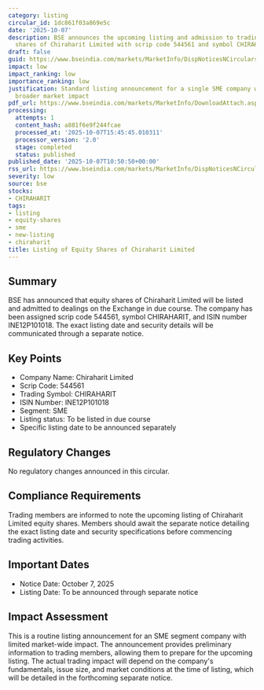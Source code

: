 ```yaml
---
category: listing
circular_id: 1dc861f03a869e5c
date: '2025-10-07'
description: BSE announces the upcoming listing and admission to trading of equity
  shares of Chiraharit Limited with scrip code 544561 and symbol CHIRAHARIT.
draft: false
guid: https://www.bseindia.com/markets/MarketInfo/DispNoticesNCirculars.aspx?Noticeid={3586F636-6D80-43C8-94D3-1B4E39506683}&noticeno=20251007-17&dt=10/07/2025&icount=17&totcount=76&flag=0
impact: low
impact_ranking: low
importance_ranking: low
justification: Standard listing announcement for a single SME company with limited
  broader market impact
pdf_url: https://www.bseindia.com/markets/MarketInfo/DownloadAttach.aspx?id=20251007-17&attachedId=
processing:
  attempts: 1
  content_hash: a881f6e9f244fcae
  processed_at: '2025-10-07T15:45:45.010311'
  processor_version: '2.0'
  stage: completed
  status: published
published_date: '2025-10-07T10:50:50+00:00'
rss_url: https://www.bseindia.com/markets/MarketInfo/DispNoticesNCirculars.aspx?Noticeid={3586F636-6D80-43C8-94D3-1B4E39506683}&noticeno=20251007-17&dt=10/07/2025&icount=17&totcount=76&flag=0
severity: low
source: bse
stocks:
- CHIRAHARIT
tags:
- listing
- equity-shares
- sme
- new-listing
- chiraharit
title: Listing of Equity Shares of Chiraharit Limited
---
```


## Summary

BSE has announced that equity shares of Chiraharit Limited will be listed and admitted to dealings on the Exchange in due course. The company has been assigned scrip code 544561, symbol CHIRAHARIT, and ISIN number INE12P101018. The exact listing date and security details will be communicated through a separate notice.

## Key Points

- Company Name: Chiraharit Limited
- Scrip Code: 544561
- Trading Symbol: CHIRAHARIT
- ISIN Number: INE12P101018
- Segment: SME
- Listing status: To be listed in due course
- Specific listing date to be announced separately

## Regulatory Changes

No regulatory changes announced in this circular.

## Compliance Requirements

Trading members are informed to note the upcoming listing of Chiraharit Limited equity shares. Members should await the separate notice detailing the exact listing date and security specifications before commencing trading activities.

## Important Dates

- Notice Date: October 7, 2025
- Listing Date: To be announced through separate notice

## Impact Assessment

This is a routine listing announcement for an SME segment company with limited market-wide impact. The announcement provides preliminary information to trading members, allowing them to prepare for the upcoming listing. The actual trading impact will depend on the company's fundamentals, issue size, and market conditions at the time of listing, which will be detailed in the forthcoming separate notice.